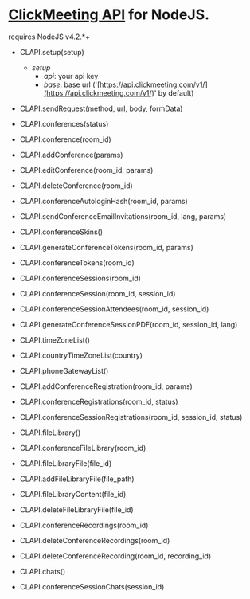 # [ClickMeeting API](http://dev.clickmeeting.com/) for NodeJS.
requires NodeJS v4.2.*+
- CLAPI.setup(setup)
  - _setup_
    - _api_: your api key
    - _base_: base url ('[https://api.clickmeeting.com/v1/](https://api.clickmeeting.com/v1/)' by default)

- CLAPI.sendRequest(method, url, body, formData)
- CLAPI.conferences(status)
- CLAPI.conference(room_id)
- CLAPI.addConference(params)
- CLAPI.editConference(room_id, params)
- CLAPI.deleteConference(room_id)
- CLAPI.conferenceAutologinHash(room_id, params)
- CLAPI.sendConferenceEmailInvitations(room_id, lang, params)
- CLAPI.conferenceSkins()
- CLAPI.generateConferenceTokens(room_id, params)
- CLAPI.conferenceTokens(room_id)
- CLAPI.conferenceSessions(room_id)
- CLAPI.conferenceSession(room_id, session_id)
- CLAPI.conferenceSessionAttendees(room_id, session_id)
- CLAPI.generateConferenceSessionPDF(room_id, session_id, lang)
- CLAPI.timeZoneList()
- CLAPI.countryTimeZoneList(country)
- CLAPI.phoneGatewayList()
- CLAPI.addConferenceRegistration(room_id, params)
- CLAPI.conferenceRegistrations(room_id, status)
- CLAPI.conferenceSessionRegistrations(room_id, session_id, status)
- CLAPI.fileLibrary()
- CLAPI.conferenceFileLibrary(room_id)
- CLAPI.fileLibraryFile(file_id)
- CLAPI.addFileLibraryFile(file_path)
- CLAPI.fileLibraryContent(file_id)
- CLAPI.deleteFileLibraryFile(file_id)
- CLAPI.conferenceRecordings(room_id)
- CLAPI.deleteConferenceRecordings(room_id)
- CLAPI.deleteConferenceRecording(room_id, recording_id)
- CLAPI.chats()
- CLAPI.conferenceSessionChats(session_id)
